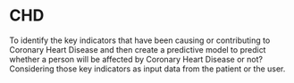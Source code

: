 # CHD
To identify the key indicators that have been causing or contributing to Coronary Heart Disease and then create a predictive model to predict whether a person will be affected by Coronary Heart Disease or not? Considering those key indicators as input data from the patient or the user.
